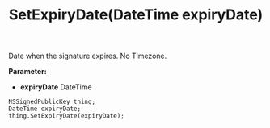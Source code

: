 ﻿---
uid: crmscript_ref_NSSignedPublicKey_SetExpiryDate
title: SetExpiryDate(DateTime expiryDate)
intellisense: NSSignedPublicKey.SetExpiryDate
keywords: NSSignedPublicKey, GetExpiryDate
so.topic: reference
---

Date when the signature expires. No Timezone.

**Parameter:** 
 - **expiryDate** DateTime

```crmscript
NSSignedPublicKey thing;
DateTime expiryDate;
thing.SetExpiryDate(expiryDate);
```

